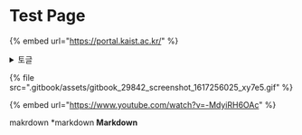 # Test Page



{% embed url="https://portal.kaist.ac.kr/" %}

<details>

<summary>토글 </summary>

```
// Some code
print  ("Hello World")
```

</details>



{% file src=".gitbook/assets/gitbook_29842_screenshot_1617256025_xy7e5.gif" %}

{% embed url="https://www.youtube.com/watch?v=-MdyiRH6OAc" %}

makrdown
*markdown
**Markdown**
